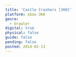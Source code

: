 ```yaml
---
title: 'Castle Crashers [360]'
platform: xbox-360
genre:
  - brawler
digital: true
physical: false
guide: false
pending: false
posted: 2014-02-13
---
```

